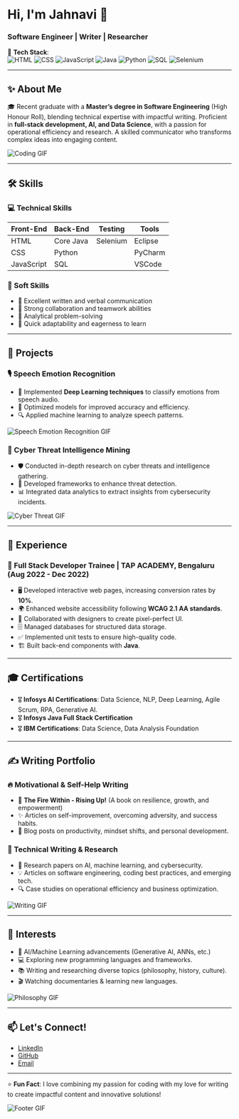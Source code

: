 # Hi, I'm Jahnavi 👋  
### Software Engineer | Writer | Researcher  



🔧 **Tech Stack**:  
![HTML](https://img.shields.io/badge/HTML-E34F26?style=flat&logo=html5&logoColor=white)
![CSS](https://img.shields.io/badge/CSS-1572B6?style=flat&logo=css3&logoColor=white)
![JavaScript](https://img.shields.io/badge/JavaScript-F7DF1E?style=flat&logo=javascript&logoColor=black)
![Java](https://img.shields.io/badge/Java-007396?style=flat&logo=java&logoColor=white)
![Python](https://img.shields.io/badge/Python-3776AB?style=flat&logo=python&logoColor=white)
![SQL](https://img.shields.io/badge/SQL-4479A1?style=flat&logo=mysql&logoColor=white)
![Selenium](https://img.shields.io/badge/Selenium-43B02A?style=flat&logo=selenium&logoColor=white)

---

## ✨ About Me  

🎓 Recent graduate with a **Master’s degree in Software Engineering** (High Honour Roll), blending technical expertise with impactful writing. Proficient in **full-stack development, AI, and Data Science**, with a passion for operational efficiency and research. A skilled communicator who transforms complex ideas into engaging content.  

![Coding GIF](https://media.giphy.com/media/qgQUggAC3Pfv687qPC/giphy.gif) <!-- Replace with a relevant GIF -->

---

## 🛠 Skills  

### 💻 Technical Skills  
| **Front-End** | **Back-End** | **Testing** | **Tools** |  
|---------------|--------------|-------------|-----------|  
| HTML          | Core Java    | Selenium    | Eclipse   |  
| CSS           | Python       |             | PyCharm   |  
| JavaScript    | SQL          |             | VSCode    |  

### 🤝 Soft Skills  
- 📝 Excellent written and verbal communication  
- 🔄 Strong collaboration and teamwork abilities  
- 🧠 Analytical problem-solving  
- 🚀 Quick adaptability and eagerness to learn  

---

## 📌 Projects  

### 🎙 Speech Emotion Recognition  
- 🎯 Implemented **Deep Learning techniques** to classify emotions from speech audio.  
- 🚀 Optimized models for improved accuracy and efficiency.  
- 🔍 Applied machine learning to analyze speech patterns.  

![Speech Emotion Recognition GIF](https://media.giphy.com/media/PxSFAnuubLkSA/giphy.gif?cid=790b7611htjb80a9aehaj35bdfa6rg6uourlc042lwvmn0dz&ep=v1_gifs_search&rid=giphy.gif&ct=g) <!-- Replace with a relevant GIF -->

### 🔐 Cyber Threat Intelligence Mining  
- 🛡 Conducted in-depth research on cyber threats and intelligence gathering.  
- 🔗 Developed frameworks to enhance threat detection.  
- 📊 Integrated data analytics to extract insights from cybersecurity incidents.  

![Cyber Threat GIF](https://media.giphy.com/media/v1.Y2lkPTc5MGI3NjExZnhjaGE0OTBuOHg1cmR6YW81MW16M3Q2NDZuZjRreWU5N3U3bTlhbCZlcD12MV9naWZzX3NlYXJjaCZjdD1n/RDZo7znAdn2u7sAcWH/giphy.gif) <!-- Replace with a relevant GIF -->

---

## 💼 Experience  

### 🔹 Full Stack Developer Trainee | TAP ACADEMY, Bengaluru (Aug 2022 - Dec 2022)  
- 🖥 Developed interactive web pages, increasing conversion rates by **10%**.  
- 🌍 Enhanced website accessibility following **WCAG 2.1 AA standards**.  
- 🎨 Collaborated with designers to create pixel-perfect UI.  
- 🗄 Managed databases for structured data storage.  
- ✅ Implemented unit tests to ensure high-quality code.  
- 🏗 Built back-end components with **Java**.  

---

## 🎓 Certifications  

- 🎖 **Infosys AI Certifications**: Data Science, NLP, Deep Learning, Agile Scrum, RPA, Generative AI.  
- 🎖 **Infosys Java Full Stack Certification**  
- 🎖 **IBM Certifications**: Data Science, Data Analysis Foundation  

---

## ✍ Writing Portfolio  

### 🔥 Motivational & Self-Help Writing  
- 📖 **The Fire Within - Rising Up!** (A book on resilience, growth, and empowerment)  
- ✨ Articles on self-improvement, overcoming adversity, and success habits.  
- 📝 Blog posts on productivity, mindset shifts, and personal development.  

### 📑 Technical Writing & Research  
- 📜 Research papers on AI, machine learning, and cybersecurity.  
- 💡 Articles on software engineering, coding best practices, and emerging tech.  
- 🔍 Case studies on operational efficiency and business optimization.  

![Writing GIF](https://media.giphy.com/media/l4FGEfO2es6g8w4AU/giphy.gif?cid=790b7611y0a092paaz4ao6ku6kxmj4gvjbqdybw02vk3jfv1&ep=v1_gifs_search&rid=giphy.gif&ct=g) <!-- Replace with a relevant GIF -->

---

## 🎯 Interests  

- 🤖 AI/Machine Learning advancements (Generative AI, ANNs, etc.)  
- 💻 Exploring new programming languages and frameworks.  
- 📚 Writing and researching diverse topics (philosophy, history, culture).  
- 🎬 Watching documentaries & learning new languages.  

![Philosophy GIF](https://media.giphy.com/media/f9TAtXbHefameh2gZE/giphy.gif?cid=ecf05e47t43hvoep6ed5zhqqcgsyud042wjuth3neqvgi5n2&ep=v1_gifs_search&rid=giphy.gif&ct=g) <!-- Replace with a relevant GIF -->

---

## 📫 Let's Connect!  
- [LinkedIn](https://www.linkedin.com/in/jahnavi-somaraju/)  
- [GitHub](https://github.com/JNVcodebase)  
- [Email](jahnavisomaraju@gmail.com)  

---

⭐ **Fun Fact**: I love combining my passion for coding with my love for writing to create impactful content and innovative solutions!  

![Footer GIF](https://media.giphy.com/media/LaVp0AyqR5bGsC5Cbm/giphy.gif?cid=790b7611yvwrs1ckvpgbah6yxutfj58pp65l2wydz8oj55zo&ep=v1_gifs_search&rid=giphy.gif&ct=g) <!-- Replace with a relevant GIF -->
